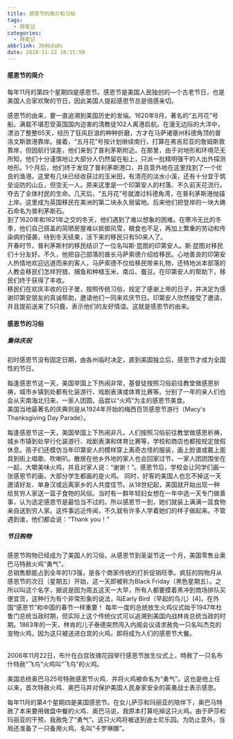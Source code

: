 ```yaml
---
title: 感恩节的简介和习俗
tags:
  - 随笔记
categories:
  - 随笔记
abbrlink: 3b06da8c
date: 2018-11-22 16:15:50
---
```


#### 感恩节的简介

每年11月的第四个星期四是感恩节。感恩节是美国人民独创的—个古老节日，也是美国人合家欢聚的节日，因此美国人提起感恩节总是倍感亲切。

感恩节的由来，要一直追溯到美国历史的发端。1620年9月，著名的“五月花”号船，满载不堪忍受英国国内迫害的清教徒102人离港启航。在漫无边际的大洋中，漂泊了整整65天，经历了狂风巨浪的种种折磨，方才在马萨诸塞州科德角顶的普洛文斯敦港靠岸。接着，“五月花”号按计划继续南行，打算在弗吉尼亚的詹姆斯敦靠岸，但因航行误差，他们来到了普利茅斯附近。在那里，由于对地形和环境茫无所知，他们十分谨慎地让大部分人仍然留在船上，只派一批精明强干的人出外探测地形。1个月后，他们终于发现了普利茅斯港口，并且意外地在这里找到了一个优良的渔港。这里有几块已经收获过的玉米田，有清亮的淡水小溪，还有十分宜于筑垒设防的山丘，但空无一人。原来这里是一个印第安人的村落、不久前天花流行。夺去了全体村民的生命。几天后，“五月花”号就渡过科德角湾，在普利茅斯港抛锚上岸。这里成为英国移民在美洲的第二块永久居留地。后来他们把登岸的一块大礁石命名为普利茅斯石。
​	
到了1620年和1621年之交的冬天，他们遇到了难以想象的困难。在寒冷无比的冬季，他们自己搭盖的简陋房屋难以抵御风雪，粮食也不足，再加上繁重的劳动和传染病的侵袭，待到冬天结束，活下来的移民只有50来人了。
​	
开春时节，普利茅斯村的移民结识了一位名叫斯·昆图的印第安人。斯·昆图对移民们十分友好。不久，他把自己部落的酋长马萨索德介绍给移民。心地善良的印第安人热情地欢迎远道而来的客人，马萨索德不仅给移民带来礼物，还特地派本部落的人教会移民们怎样狩猎、捕鱼和种植玉米、南瓜、蚕豆。在印第安人的帮助下，移民们终于获得了丰收。
​	
移民们在欢庆丰收的日子里，按照传统习俗，规定了感谢上帝的日子，并决定为感谢印第安朋友的真诚帮助，邀请他们一同来欢庆节日。印第安人欣然接受了邀请，并且提前送来了5只鹿，表示他们的友好情谊。这就是感恩节的由来。

<!--more-->

#### 感恩节的习俗

##### 集体庆祝

初时感恩节没有固定日期，由各州临时决定，直到美国独立后，感恩节才成为全国性的节日。 　

每逢感恩节这一天，美国举国上下热闹非常，基督徒按照习俗前往教堂做感恩祈祷，城市乡镇到处都有化装游行、戏剧表演或体育比赛等。分别了一年的亲人们也会从天南海北归来，一家人团圆，品尝以“火鸡”为主的感恩节美食。　
​	
美国当地最著名的庆典则是从1924年开始的梅西百货感恩节游行（Macy's Thanksgiving Day Parade）。 　

每逢感恩节这一天，美国举国上下热闹非凡，人们按照习俗前往教堂做感恩祈祷，城乡市镇到处举行化装游行、戏剧表演和体育比赛等，学校和商店也都按规定放假休息。孩子们还模仿当年印第安人的模样穿上离奇古怪的服装，画上脸谱或戴上面具到街上唱歌、吹喇叭。散居在他乡外地的家人也会回家过节，一家人团团围坐在一起，大嚼美味火鸡，并且对家人说：“谢谢！”。感恩节后，学校会让同学们画一张感恩节的画，大部分学生都画的是火鸡。 同时，好客的美国人也忘不掉这一天邀请好友、单身汉或远离家乡的人共度佳节。从18世纪起，美国就开始出现一种给贫穷人家送一篮子食物的风俗。当时有一群年轻妇女想在一年中选一天专门做善事，认为选定感恩节是最恰当不过的。所以感恩节一到，她们就装上满满一篮食物亲自送到穷人家。这件事远近传闻，不久就有许多人学着她们的样子做起来。不管遇到谁，他们都会说：“Thank you！”

##### 节日购物

感恩节购物已经成为了美国人的习俗。从感恩节到圣诞节这一个月，美国零售业奥巴马特赦火鸡“勇气”。
​	
总销售额能占到全年的1/3强，是各个商家传统的打折促销旺季。疯狂的购物月从感恩节的次日（星期五）开始，这一天即被称为Black Friday（黑色星期五）。之所以叫这个名字，据说是因为周五这天一大早，所有人都要摸着黑冲到商场排队买便宜货，这种行为有个非常形象的说法，叫Early Bird（早起的鸟儿）[4]。在外国“感恩节”和中国的春节一样重要！ 每年一度的总统放生火鸡仪式始于1947年杜鲁门总统当政时期，但实际上这个传统仪式可以追溯到美国内战林肯总统当政的时期。1863年的一天，林肯的儿子泰德突然闯入内阁会议请求赦免一只名叫杰克的宠物火鸡，因为这只被送进白宫的火鸡，即将成为人们的感恩节大餐。

​	
2006年11月22日，布什在白宫玫瑰花园举行感恩节放生仪式上，特赦了一只名布什特赦“飞鸟”火鸡叫“飞鸟”的火鸡。 

美国总统奥巴马25号特赦感恩节火鸡．并将火鸡被命名为“勇气”。这也是他上任以来，首次特赦火鸡．奥巴马并对保护美国人民身家安全的英勇战士表示感恩。

每年11月的第4个星期四是美国感恩节。在女儿萨莎和玛丽亚的陪伴下，奥巴马特赦了本来要用做盘中餐的火鸡．奥巴马说，我原本打算吃掉这只火鸡。由于萨莎和玛丽亚的干预，我赦免了“勇气”。这只火鸡将被送到迪士尼乐园。为防止意外，当局还准备了一只备用火鸡，名叫“卡罗琳娜”。